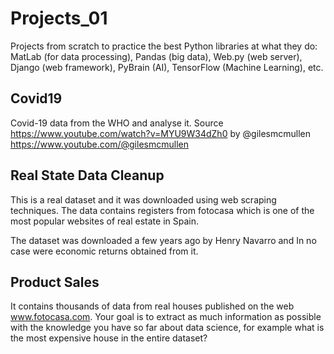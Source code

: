 # Projects_01
Projects from scratch to practice the best Python libraries at what they do: MatLab (for data processing), Pandas (big data), Web.py (web server), Django (web framework), PyBrain (AI), TensorFlow (Machine Learning), etc.

## Covid19
Covid-19 data from the WHO and analyse it. Source https://www.youtube.com/watch?v=MYU9W34dZh0 by @gilesmcmullen https://www.youtube.com/@gilesmcmullen 

## Real State Data Cleanup
This is a real dataset and it was downloaded using web scraping techniques. The data contains registers from fotocasa which is one of the most popular websites of real estate in Spain. 

The dataset was downloaded a few years ago by Henry Navarro and In no case were economic returns obtained from it. 

## Product Sales

It contains thousands of data from real houses published on the web www.fotocasa.com. Your goal is to extract as much information as possible with the knowledge you have so far about data science, for example what is the most expensive house in the entire dataset?